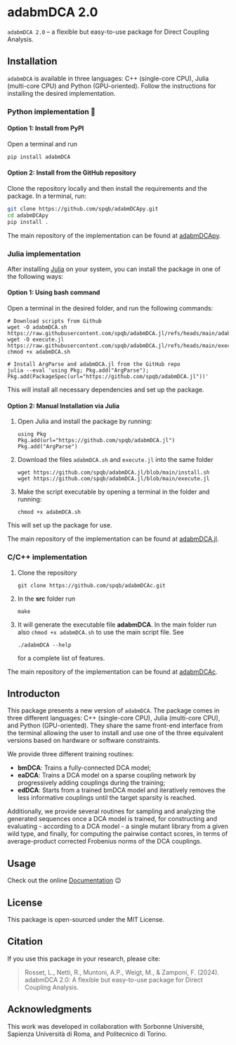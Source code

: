 # adabmDCA 2.0
`adabmDCA 2.0` – a flexible but easy-to-use package for Direct Coupling Analysis.

## Installation

`adabmDCA` is available in three languages: C++ (single-core CPU), Julia (multi-core CPU) and Python (GPU-oriented). Follow the instructions for installing the desired implementation.

### Python implementation :snake:

#### Option 1: Install from PyPI
Open a terminal and run
```bash
pip install adabmDCA
```

#### Option 2: Install from the GitHub repository
Clone the repository locally and then install the requirements and the package. In a terminal, run:

```bash
git clone https://github.com/spqb/adabmDCApy.git
cd adabmDCApy
pip install .
```

The main repository of the implementation can be found at [adabmDCApy](https://github.com/spqb/adabmDCApy.git).

### Julia implementation
After installing [Julia](https://julialang.org/downloads/) on your system, you can install the package in one of the following ways:

#### Option 1: Using bash command
Open a terminal in the desired folder, and run the following commands:

```{bash}
# Download scripts from Github
wget -O adabmDCA.sh https://raw.githubusercontent.com/spqb/adabmDCA.jl/refs/heads/main/adabmDCA.sh
wget -O execute.jl https://raw.githubusercontent.com/spqb/adabmDCA.jl/refs/heads/main/execute.jl
chmod +x adabmDCA.sh

# Install ArgParse and adabmDCA.jl from the GitHub repo
julia --eval 'using Pkg; Pkg.add("ArgParse"); Pkg.add(PackageSpec(url="https://github.com/spqb/adabmDCA.jl"))'
```
This will install all necessary dependencies and set up the package.

#### Option 2: Manual Installation via Julia

1.  Open Julia and install the package by running:
    ```{Julia}
    using Pkg
    Pkg.add(url="https://github.com/spqb/adabmDCA.jl")
    Pkg.add("ArgParse")
    ```
    
2.  Download the files `adabmDCA.sh` and `execute.jl` into the same folder
    ```{bash}
    wget https://github.com/spqb/adabmDCA.jl/blob/main/install.sh
    wget https://github.com/spqb/adabmDCA.jl/blob/main/execute.jl
    ```

3.  Make the script executable by opening a terminal in the folder and running:
    ```{bash}
    chmod +x adabmDCA.sh
    ```
This will set up the package for use.

The main repository of the implementation can be found at [adabmDCA.jl](https://github.com/spqb/adabmDCA.jl.git).

### C/C++ implementation
1.    Clone the repository
      ```{bash}
      git clone https://github.com/spqb/adabmDCAc.git
      ```
2.    In the __src__ folder run
      ```{bash}
      make
      ```
3.    It will generate the executable file __adabmDCA__. In the main folder run also `chmod +x adabmDCA.sh` to use the main script file. See
      ```{bash}
      ./adabmDCA --help
      ```
      for a complete list of features.

The main repository of the implementation can be found at [adabmDCAc](https://github.com/spqb/adabmDCAc.git).


## Introducton
This package presents a new version of `adabmDCA`. The package comes in three different languages: C++ (single-core CPU), Julia (multi-core CPU), and Python (GPU-oriented). They share the same front-end interface from the terminal allowing the user to install and use one of the three equivalent versions based on hardware or software constraints.

We provide three different training routines:
- **bmDCA**: Trains a fully-connected DCA model;
- **eaDCA**: Trains a DCA model on a sparse coupling network by progressively adding couplings during the training;
- **edDCA**: Starts from a trained bmDCA model and iteratively removes the less informative couplings until the target sparsity is reached.

Additionally, we provide several routines for sampling and analyzing the generated sequences once a DCA model is trained, for constructing and evaluating - according to a DCA model - a single mutant library from a given wild type, and finally, for computing the pairwise contact scores, in terms of average-product corrected Frobenius norms of the DCA couplings.

## Usage
Check out the online [Documentation](https://spqb.github.io/adabmDCApy) :wink:

## License

This package is open-sourced under the MIT License.

## Citation

If you use this package in your research, please cite:

> Rosset, L., Netti, R., Muntoni, A.P., Weigt, M., & Zamponi, F. (2024). adabmDCA 2.0: A flexible but easy-to-use package for Direct Coupling Analysis.

## Acknowledgments

This work was developed in collaboration with Sorbonne Université, Sapienza Università di Roma, and Politecnico di Torino.
